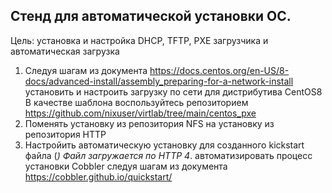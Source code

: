 ## Стенд для автоматической установки ОС.

Цель: установка и настройка DHCP, TFTP, PXE загрузчика и автоматическая загрузка

1. Следуя шагам из документа https://docs.centos.org/en-US/8-docs/advanced-install/assembly_preparing-for-a-network-install установить и настроить загрузку по сети для дистрибутива CentOS8
В качестве шаблона воспользуйтесь репозиторием https://github.com/nixuser/virtlab/tree/main/centos_pxe
2. Поменять установку из репозитория NFS на установку из репозитория HTTP
3. Настройить автоматическую установку для созданного kickstart файла (*) Файл загружается по HTTP
4*. автоматизировать процесс установки Cobbler cледуя шагам из документа https://cobbler.github.io/quickstart/
